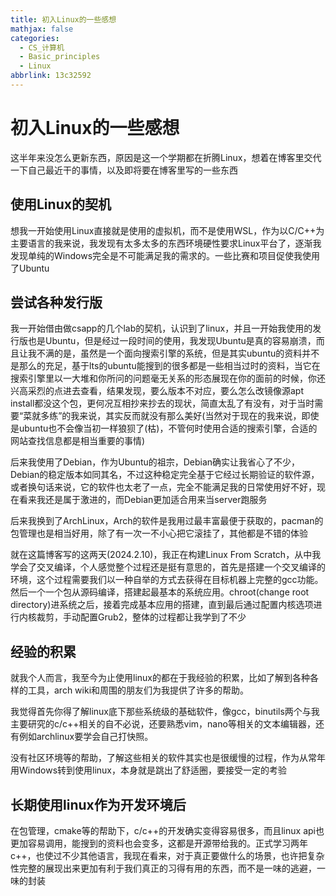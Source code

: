 ```yaml
---
title: 初入Linux的一些感想
mathjax: false
categories:
  - CS_计算机
  - Basic_principles
  - Linux
abbrlink: 13c32592
---
```


# 初入Linux的一些感想

这半年来没怎么更新东西，原因是这一个学期都在折腾Linux，想着在博客里交代一下自己最近干的事情，以及即将要在博客里写的一些东西

<!--more-->

## 使用Linux的契机

想我一开始使用Linux直接就是使用的虚拟机，而不是使用WSL，作为以C/C++为主要语言的我来说，我发现有太多太多的东西环境硬性要求Linux平台了，逐渐我发现单纯的Windows完全是不可能满足我的需求的。一些比赛和项目促使我使用了Ubuntu

## 尝试各种发行版
我一开始借由做csapp的几个lab的契机，认识到了linux，并且一开始我使用的发行版也是Ubuntu，但是经过一段时间的使用，我发现Ubuntu是真的容易崩溃，而且让我不满的是，虽然是一个面向搜索引擎的系统，但是其实ubuntu的资料并不是那么的充足，基于lts的ubuntu能搜到的很多都是一些相当过时的资料，当它在搜索引擎里以一大堆和你所问的问题毫无关系的形态展现在你的面前的时候，你还兴高采烈的点进去查看，结果发现，要么版本不对应，要么怎么改镜像源apt install都没这个包，更何况互相抄来抄去的现状，简直太乱了有没有，对于当时需要“菜就多练”的我来说，其实反而就没有那么美好(当然对于现在的我来说，即使是ubuntu也不会像当初一样狼狈了(枯)，不管何时使用合适的搜索引擎，合适的网站查找信息都是相当重要的事情)

后来我使用了Debian，作为Ubuntu的祖宗，Debian确实让我省心了不少，Debian的稳定版本如同其名，不过这种稳定完全基于它经过长期验证的软件源，或者换句话来说，它的软件也太老了一点，完全不能满足我的日常使用好不好，现在看来我还是属于激进的，而Debian更加适合用来当server跑服务

后来我换到了ArchLinux，Arch的软件是我用过最丰富最便于获取的，pacman的包管理也是相当好用，除了有一次一不小心把它滚挂了，其他都是不错的体验

就在这篇博客写的这两天(2024.2.10)，我正在构建Linux From Scratch，从中我学会了交叉编译，个人感觉整个过程还是挺有意思的，首先是搭建一个交叉编译的环境，这个过程需要我们以一种自举的方式去获得在目标机器上完整的gcc功能。然后一个一个包从源码编译，搭建起最基本的系统应用。chroot(change root directory)进系统之后，接着完成基本应用的搭建，直到最后通过配置内核选项进行内核裁剪，手动配置Grub2，整体的过程都让我学到了不少

## 经验的积累
就我个人而言，我至今为止使用linux的都在于我经验的积累，比如了解到各种各样的工具，arch wiki和周围的朋友们为我提供了许多的帮助。

我觉得首先你得了解linux底下那些系统级的基础软件，像gcc，binutils两个与我主要研究的c/c++相关的自不必说，还要熟悉vim，nano等相关的文本编辑器，还有例如archlinux要学会自己打快照。

没有社区环境等的帮助，了解这些相关的软件其实也是很缓慢的过程，作为从常年用Windows转到使用linux，本身就是跳出了舒适圈，要接受一定的考验

## 长期使用linux作为开发环境后
在包管理，cmake等的帮助下，c/c++的开发确实变得容易很多，而且linux api也更加容易调用，能搜到的资料也会变多，这都是开源带给我的。正式学习两年c++，也使过不少其他语言，我现在看来，对于真正要做什么的场景，也许把复杂性完整的展现出来更加有利于我们真正的习得有用的东西，而不是一味的逃避，一味的封装